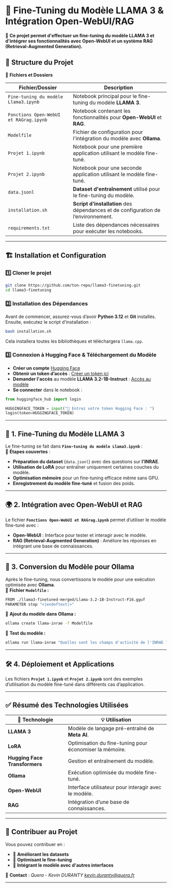 # 🦙 Fine-Tuning du Modèle LLAMA 3 & Intégration Open-WebUI/RAG  

🚀 **Ce projet permet d'effectuer un fine-tuning du modèle LLAMA 3 et d'intégrer ses fonctionnalités avec Open-WebUI et un système RAG (Retrieval-Augmented Generation).**  

## 📂 Structure du Projet  

📌 **Fichiers et Dossiers**  

| Fichier/Dossier                 | Description |
|---------------------------------|------------|
| `Fine-tuning du modèle Llama3.ipynb` | Notebook principal pour le fine-tuning du modèle **LLAMA 3**. |
| `Fonctions Open-WebUI et RAGrag.ipynb` | Notebook contenant les fonctionnalités pour **Open-WebUI** et **RAG**. |
| `Modelfile` | Fichier de configuration pour l'intégration du modèle avec **Ollama**. |
| `Projet 1.ipynb` | Notebook pour une première application utilisant le modèle fine-tuné. |
| `Projet 2.ipynb` | Notebook pour une seconde application utilisant le modèle fine-tuné. |
| `data.jsonl` | **Dataset d'entraînement** utilisé pour le fine-tuning du modèle. |
| `installation.sh` | **Script d’installation** des dépendances et de configuration de l’environnement. |
| `requirements.txt` | Liste des dépendances nécessaires pour exécuter les notebooks. |

---

## 🏗️ **Installation et Configuration**  

### 1️⃣ **Cloner le projet**
```bash
git clone https://github.com/ton-repo/llama3-finetuning.git
cd llama3-finetuning
```

### 2️⃣ **Installation des Dépendances**
Avant de commencer, assurez-vous d’avoir **Python 3.12** et **Git** installés.  
Ensuite, exécutez le script d’installation :
```bash
bash installation.sh
```
Cela installera toutes les bibliothèques et téléchargera `llama.cpp`.

### 3️⃣ **Connexion à Hugging Face & Téléchargement du Modèle**
- **Créer un compte** [Hugging Face](https://huggingface.co/)
- **Obtenir un token d’accès** : [Créer un token ici](https://huggingface.co/settings/tokens)
- **Demander l'accès** au modèle **LLAMA 3.2-1B-Instruct** : [Accès au modèle](https://huggingface.co/meta-llama/Llama-3.2-1B-Instruct)
- **Se connecter** dans le notebook :
```python
from huggingface_hub import login

HUGGINGFACE_TOKEN = input("🔑 Entrez votre token Hugging Face : ")
login(token=HUGGINGFACE_TOKEN)
```

---

## 🎯 **1. Fine-Tuning du Modèle LLAMA 3**
Le fine-tuning se fait dans **`Fine-tuning du modèle Llama3.ipynb`** :  
📌 **Étapes couvertes** :
- **Préparation du dataset** (`data.jsonl`) avec des questions sur **l'INRAE**.
- **Utilisation de LoRA** pour entraîner uniquement certaines couches du modèle.
- **Optimisation mémoire** pour un fine-tuning efficace même sans GPU.
- **Enregistrement du modèle fine-tuné** et fusion des poids.

---

## 🌍 **2. Intégration avec Open-WebUI et RAG**
Le fichier **`Fonctions Open-WebUI et RAGrag.ipynb`** permet d’utiliser le modèle fine-tuné avec :
- **Open-WebUI** : Interface pour tester et interagir avec le modèle.
- **RAG (Retrieval-Augmented Generation)** : Améliore les réponses en intégrant une base de connaissances.

---

## 🔄 **3. Conversion du Modèle pour Ollama**
Après le fine-tuning, nous convertissons le modèle pour une exécution optimisée avec **Ollama**.  
📌 **Fichier `Modelfile` :**
```bash
FROM ./llama3-finetuned-merged/Llama-3.2-1B-Instruct-F16.gguf
PARAMETER stop "<|endoftext|>"
```
📌 **Ajout du modèle dans Ollama :**
```bash
ollama create llama-inrae -f Modelfile
```
📌 **Test du modèle :**
```bash
ollama run llama-inrae "Quelles sont les champs d'activité de l'INRAE ?"
```

---

## 🛠 **4. Déploiement et Applications**
Les fichiers **`Projet 1.ipynb`** et **`Projet 2.ipynb`** sont des exemples d’utilisation du modèle fine-tuné dans différents cas d’application.

---

## ✅ **Résumé des Technologies Utilisées**
| 📌 Technologie | 💡 Utilisation |
|--------------|-------------|
| **LLAMA 3** | Modèle de langage pré-entraîné de **Meta AI**. |
| **LoRA** | Optimisation du fine-tuning pour économiser la mémoire. |
| **Hugging Face Transformers** | Gestion et entraînement du modèle. |
| **Ollama** | Exécution optimisée du modèle fine-tuné. |
| **Open-WebUI** | Interface utilisateur pour interagir avec le modèle. |
| **RAG** | Intégration d’une base de connaissances. |

---

## 🚀 **Contribuer au Projet**
Vous pouvez contribuer en :
- 🔹 **Améliorant les datasets**
- 🔹 **Optimisant le fine-tuning**
- 🔹 **Intégrant le modèle avec d'autres interfaces**

📩 **Contact** : *Quera - Kevin DURANTY  kevin.duranty@quera.fr*

---
